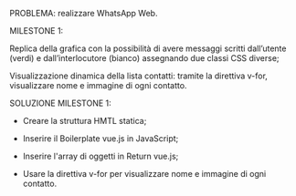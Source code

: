 PROBLEMA: realizzare WhatsApp Web.


MILESTONE 1:

Replica della grafica con la possibilità di avere messaggi scritti dall’utente (verdi) e dall’interlocutore (bianco) assegnando due classi CSS diverse;

Visualizzazione dinamica della lista contatti: tramite la direttiva v-for, visualizzare nome e immagine di ogni contatto.


SOLUZIONE MILESTONE 1:

- Creare la struttura HMTL statica;

- Inserire il Boilerplate vue.js in JavaScript;

- Inserire l'array di oggetti in Return vue.js;

- Usare la direttiva v-for per visualizzare nome e immagine di ogni contatto.
